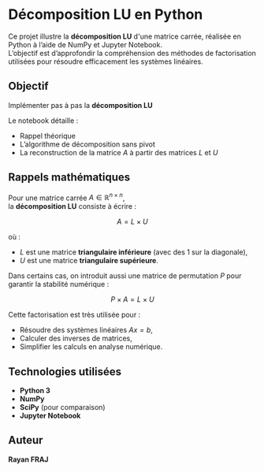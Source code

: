 # Décomposition LU en Python

Ce projet illustre la **décomposition LU** d'une matrice carrée, réalisée en Python à l’aide de NumPy et Jupyter Notebook.  
L’objectif est d’approfondir la compréhension des méthodes de factorisation utilisées pour résoudre efficacement les systèmes linéaires.



## Objectif

Implémenter pas à pas la **décomposition LU**

Le notebook détaille :
- Rappel théorique
- L’algorithme de décomposition sans pivot 
- La reconstruction de la matrice $A$ à partir des matrices $L$ et $U$  




## Rappels mathématiques

Pour une matrice carrée $A \in \mathbb{R}^{n \times n}$,  
la **décomposition LU** consiste à écrire :

$$
A = L \times U
$$

où :
- $L$ est une matrice **triangulaire inférieure** (avec des 1 sur la diagonale),
- $U$ est une matrice **triangulaire supérieure**.

Dans certains cas, on introduit aussi une matrice de permutation $P$ pour garantir la stabilité numérique :

$$
P \times A = L \times U
$$

Cette factorisation est très utilisée pour :
- Résoudre des systèmes linéaires $Ax = b$,
- Calculer des inverses de matrices,
- Simplifier les calculs en analyse numérique.



## Technologies utilisées

- **Python 3**
- **NumPy**
- **SciPy** (pour comparaison)
- **Jupyter Notebook**



## Auteur 

**Rayan FRAJ**
